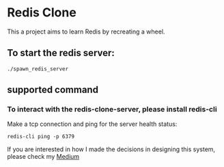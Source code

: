 # Redis Clone

This a project aims to learn Redis by recreating a wheel.

## To start the redis server:

```shell
./spawn_redis_server
```

## supported command

### To interact with the redis-clone-server, please install redis-cli

Make a tcp connection and ping for the server health status:

```shell
redis-cli ping -p 6379
```

If you are interested in how I made the decisions in designing this system, please check my [Medium](https://medium.com/@ysheng4g/%E5%BE%9E0%E9%96%8B%E5%A7%8B%E6%89%93%E9%80%A0redis%E4%BC%BA%E6%9C%8D%E5%99%A8%E7%AC%AC1%E7%AF%87-tcp-socket-server-e97e876cdd3d)